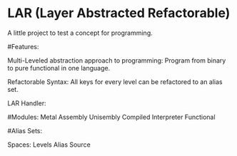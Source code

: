 # LAR (Layer Abstracted Refactorable)
A little project to test a concept for programming.


#Features:

Multi-Leveled abstraction approach to programming: Program from binary to pure functional in one language.

Refactorable Syntax: All keys for every level can be refactored to an alias set.

LAR Handler:

#Modules:
Metal
Assembly
Unisembly
Compiled
Interpreter
Functional


#Alias Sets:

Spaces:
Levels
Alias
Source
